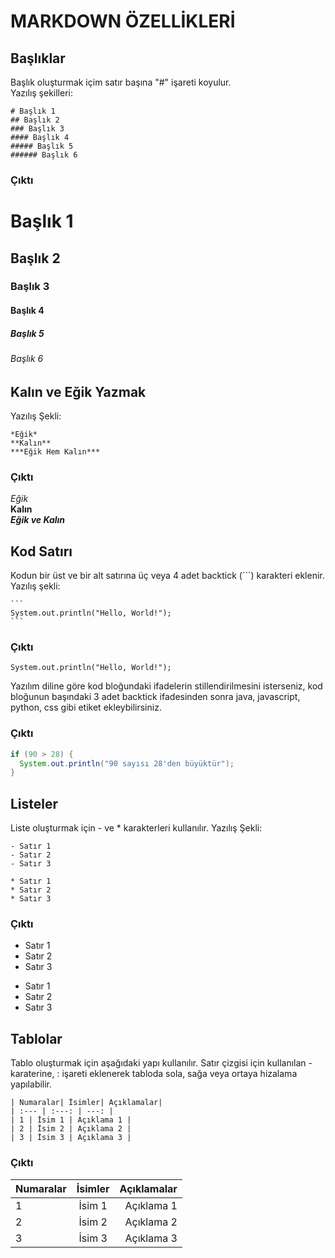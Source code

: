 # **MARKDOWN ÖZELLİKLERİ**
## Başlıklar
Başlık oluşturmak içim satır başına "#" işareti koyulur.\
Yazılış şekilleri:
````
# Başlık 1
## Başlık 2
### Başlık 3
#### Başlık 4
##### Başlık 5
###### Başlık 6
````
### **Çıktı**
# Başlık 1
## Başlık 2
### Başlık 3
#### Başlık 4
##### Başlık 5
###### Başlık 6

## Kalın ve Eğik Yazmak 
Yazılış Şekli:
````
*Eğik*
**Kalın**
***Eğik Hem Kalın***
````
### **Çıktı**
*Eğik*\
**Kalın**\
***Eğik ve Kalın***

## Kod Satırı
Kodun bir üst ve bir alt satırına üç veya 4 adet backtick (```) karakteri eklenir.
Yazılış şekli:
````
```
System.out.println("Hello, World!");
```
````
### **Çıktı**
```
System.out.println("Hello, World!");
```
Yazılım diline göre kod bloğundaki ifadelerin stillendirilmesini isterseniz, kod bloğunun başındaki 3 adet backtick ifadesinden sonra java, javascript, python, css gibi etiket ekleybilirsiniz.
### **Çıktı**
``` java
if (90 > 28) {
  System.out.println("90 sayısı 28'den büyüktür");
}
```

## Listeler
Liste oluşturmak için - ve * karakterleri kullanılır.
Yazılış Şekli:
```
- Satır 1
- Satır 2
- Satır 3

* Satır 1
* Satır 2
* Satır 3
```
### **Çıktı**
- Satır 1
- Satır 2
- Satır 3

* Satır 1
* Satır 2
* Satır 3

## Tablolar
Tablo oluşturmak için aşağıdaki yapı kullanılır. Satır çizgisi için kullanılan - karaterine, : işareti eklenerek tabloda sola, sağa veya ortaya hizalama yapılabilir.
```
| Numaralar| İsimler| Açıklamalar|
| :--- | :---: | ---: |
| 1 | İsim 1 | Açıklama 1 |
| 2 | İsim 2 | Açıklama 2 |
| 3 | İsim 3 | Açıklama 3 |
```
### **Çıktı**
| Numaralar| İsimler| Açıklamalar|
| :--- | :---: | ---: |
| 1 | İsim 1 | Açıklama 1 |
| 2 | İsim 2 | Açıklama 2 |
| 3 | İsim 3 | Açıklama 3 |
